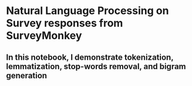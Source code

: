 # Natural Language Processing on Survey responses from SurveyMonkey

## In this notebook, I demonstrate tokenization, lemmatization, stop-words removal, and bigram generation
